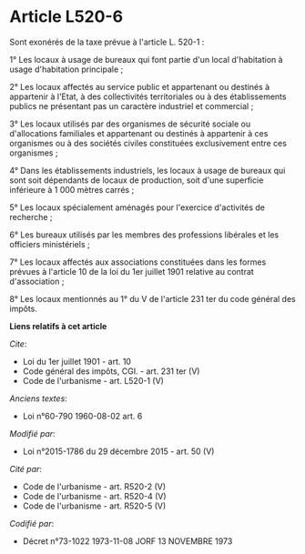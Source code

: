 # Article L520-6

Sont exonérés de la taxe prévue à l'article L. 520-1 : 

1° Les locaux à usage de bureaux qui font partie d'un local d'habitation à usage d'habitation principale ; 

2° Les locaux affectés au service public et appartenant ou destinés à appartenir à l'Etat, à des collectivités territoriales
ou à des établissements publics ne présentant pas un caractère industriel et commercial ; 

3° Les locaux utilisés par des organismes de sécurité sociale ou d'allocations familiales et appartenant ou destinés à
appartenir à ces organismes ou à des sociétés civiles constituées exclusivement entre ces organismes ; 

4° Dans les établissements industriels, les locaux à usage de bureaux qui sont soit dépendants de locaux de production, soit
d'une superficie inférieure à 1 000 mètres carrés ; 

5° Les locaux spécialement aménagés pour l'exercice d'activités de recherche ; 

6° Les bureaux utilisés par les membres des professions libérales et les officiers ministériels ; 

7° Les locaux affectés aux associations constituées dans les formes prévues à l'article 10 de la loi du 1er juillet 1901
relative au contrat d'association ; 

8° Les locaux mentionnés au 1° du V de l'article 231 ter du code général des impôts.

**Liens relatifs à cet article**

_Cite_:

  - Loi du 1er juillet 1901 - art. 10
  - Code général des impôts, CGI. - art. 231 ter (V)
  - Code de l'urbanisme - art. L520-1 (V)

_Anciens textes_:

  - Loi n°60-790 1960-08-02 art. 6

_Modifié par_:

  - Loi n°2015-1786 du 29 décembre 2015 - art. 50 (V)

_Cité par_:

  - Code de l'urbanisme - art. R520-2 (V)
  - Code de l'urbanisme - art. R520-4 (V)
  - Code de l'urbanisme - art. R520-5 (V)

_Codifié par_:

  - Décret n°73-1022 1973-11-08 JORF 13 NOVEMBRE 1973
